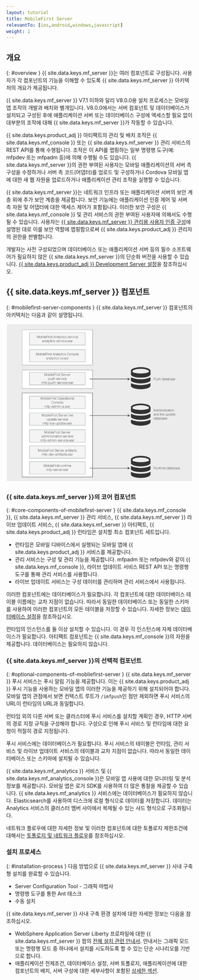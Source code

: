 ```yaml
---
layout: tutorial
title: MobileFirst Server
relevantTo: [ios,android,windows,javascript]
weight: 1
---
```

<!-- NLS_CHARSET=UTF-8 -->
## 개요
{: #overview }
{{ site.data.keys.mf_server }}는 여러 컴포넌트로 구성됩니다. 사용자가 각 컴포넌트의 기능을 이해할 수 있도록 {{ site.data.keys.mf_server }} 아키텍처의 개요가 제공됩니다.

{{ site.data.keys.mf_server }} V7.1 이하와 달리 V8.0.0용 설치 프로세스는 모바일 앱 조작의 개발과 배치와 별개입니다. V8.0.0에서는 서버 컴포넌트 및 데이터베이스가 설치되고 구성된 후에 애플리케이션 서버 또는 데이터베이스 구성에 액세스할 필요 없이 대부분의 조작에 대해 {{ site.data.keys.mf_server }}가 작동할 수 있습니다.

{{ site.data.keys.product_adj }} 아티팩트의 관리 및 배치 조작은 {{ site.data.keys.mf_console }} 또는 {{ site.data.keys.mf_server }} 관리 서비스의 REST API를 통해 수행됩니다. 조작은 이 API를 랩핑하는 일부 명령행 도구(예: mfpdev 또는 mfpadm 등)에 의해 수행될 수도 있습니다. {{ site.data.keys.mf_server }}의 권한 부여된 사용자는 모바일 애플리케이션의 서버 측 구성을 수정하거나 서버 측 코드(어댑터)를 업로드 및 구성하거나 Cordova 모바일 앱에 대한 새 웹 자원을 업로드하거나 애플리케이션 관리 조작을 실행할 수 있습니다.

{{ site.data.keys.mf_server }}는 네트워크 인프라 또는 애플리케이션 서버의 보안 계층 외에 추가 보안 계층을 제공합니다. 보안 기능에는 애플리케이션 인증 제어 및 서버 측 자원 및 어댑터에 대한 액세스 제어가 포함됩니다. 이러한 보안 구성은 {{ site.data.keys.mf_console }} 및 관리 서비스의 권한 부여된 사용자에 의해서도 수행될 수 있습니다. 사용자는 [{{ site.data.keys.mf_server }} 관리용 사용자 인증 구성](../../../installation-configuration/production/server-configuration)에 설명된 대로 이를 보안 역할에 맵핑함으로써 {{ site.data.keys.product_adj }} 관리자의 권한을 판별합니다. 

개발자는 사전 구성되었으며 데이터베이스 또는 애플리케이션 서버 등의 필수 소프트웨어가 필요하지 않은 {{ site.data.keys.mf_server }}의 단순화 버전을 사용할 수 있습니다. [{{ site.data.keys.product_adj }} Development Server 설정](../../../installation-configuration/development)을 참조하십시오.

## {{ site.data.keys.mf_server }} 컴포넌트
{: #mobilefirst-server-components }
{{ site.data.keys.mf_server }} 컴포넌트의 아키텍처는 다음과 같이 설명됩니다. 

![{{ site.data.keys.mf_server }}](server_components.jpg)

### {{ site.data.keys.mf_server }}의 코어 컴포넌트
{: #core-components-of-mobilefirst-server }
{{ site.data.keys.mf_console }}, {{ site.data.keys.mf_server }} 관리 서비스, {{ site.data.keys.mf_server }} 라이브 업데이트 서비스, {{ site.data.keys.mf_server }} 아티팩트, {{ site.data.keys.product_adj }} 런타임은 설치할 최소 컴포넌트 세트입니다.  

* 런타임은 모바일 디바이스에서 실행되는 모바일 앱에 {{ site.data.keys.product_adj }} 서비스를 제공합니다. 
* 관리 서비스는 구성 및 관리 기능을 제공합니다. mfpadm 또는 mfpdev와 같이 {{ site.data.keys.mf_console }}, 라이브 업데이트 서비스 REST API 또는 명령행 도구를 통해 관리 서비스를 사용합니다.  
* 라이브 업데이트 서비스는 구성 데이터를 관리하며 관리 서비스에서 사용됩니다. 

이러한 컴포넌트에는 데이터베이스가 필요합니다. 각 컴포넌트에 대한 데이터베이스 테이블 이름에는 교차 지점이 없습니다. 따라서 동일한 데이터베이스 또는 동일한 스키마를 사용하여 이러한 컴포넌트의 모든 테이블을 저장할 수 있습니다. 자세한 정보는 [데이터베이스 설정](../../../installation-configuration/production/server-configuration)을 참조하십시오.

런타임의 인스턴스를 둘 이상 설치할 수 있습니다. 이 경우 각 인스턴스에 자체 데이터베이스가 필요합니다. 아티팩트 컴포넌트는 {{ site.data.keys.mf_console }}의 자원을 제공합니다. 데이터베이스는 필요하지 않습니다.

### {{ site.data.keys.mf_server }}의 선택적 컴포넌트
{: #optional-components-of-mobliefirst-server }
{{ site.data.keys.mf_server }} 푸시 서비스는 푸시 알림 기능을 제공합니다. 이는 {{ site.data.keys.product_adj }} 푸시 기능을 사용하는 모바일 앱의 이러한 기능을 제공하기 위해 설치되어야 합니다. 모바일 앱의 관점에서 보면 컨텍스트 루트가 `/imfpush`인 점만 제외하면 푸시 서비스의 URL이 런타임의 URL과 동일합니다. 

런타임 외의 다른 서버 또는 클러스터에 푸시 서비스를 설치할 계획인 경우, HTTP 서버의 경로 지정 규칙을 구성해야 합니다. 구성으로 인해 푸시 서비스 및 런타임에 대한 요청이 적절히 경로 지정됩니다.  

푸시 서비스에는 데이터베이스가 필요합니다. 푸시 서비스의 테이블은 런타임, 관리 서비스 및 라이브 업데이트 서비스의 테이블과 교차 지점이 없습니다. 따라서 동일한 데이터베이스 또는 스키마에 설치될 수 있습니다. 

{{ site.data.keys.mf_analytics }} 서비스 및 {{ site.data.keys.mf_analytics_console }}은 모바일 앱 사용에 대한 모니터링 및 분석 정보를 제공합니다. 모바일 앱은 로거 SDK를 사용하여 더 많은 통찰을 제공할 수 있습니다. {{ site.data.keys.mf_analytics }} 서비스에는 데이터베이스가 필요하지 않습니다. Elasticsearch를 사용하여 디스크에 로컬 형식으로 데이터를 저장합니다. 데이터는 Analytics 서비스의 클러스터 멤버 사이에서 복제될 수 있는 샤드 형식으로 구조화됩니다.

네트워크 플로우에 대한 자세한 정보 및 이러한 컴포넌트에 대한 토폴로지 제한조건에 대해서는 [토폴로지 및 네트워크 플로우](../../../installation-configuration/production/server-configuration)를 참조하십시오.

### 설치 프로세스
{: #installation-process }
다음 방법으로 {{ site.data.keys.mf_server }} 사내 구축형 설치를 완료할 수 있습니다.

* Server Configuration Tool - 그래픽 마법사 
* 명령행 도구를 통한 Ant 태스크
* 수동 설치

{{ site.data.keys.mf_server }} 사내 구축 환경 설치에 대한 자세한 정보는 다음을 참조하십시오. 

* WebSphere Application Server Liberty 프로파일에 대한 {{ site.data.keys.mf_server }} 팜의 [전체 설치 관련 안내서](../../../installation-configuration/production/). 안내서는 그래픽 모드 또는 명령행 모드 중 하나에서 설치를 시도하도록 할 수 있는 단순 시나리오를 기반으로 합니다. 
* 애플리케이션 전제조건, 데이터베이스 설정, 서버 토폴로지, 애플리케이션에 대한 컴포넌트의 배치, 서버 구성에 대한 세부사항이 포함된 [상세한 섹션](../../../installation-configuration/production/).

